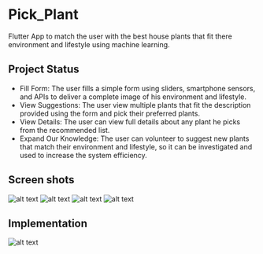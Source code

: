 # Pick_Plant
Flutter App to match the user with the best house plants that fit there environment and lifestyle using machine learning. 

## Project Status
- Fill Form: The user fills a simple form using sliders, smartphone sensors, and APIs to deliver a complete image of his environment and lifestyle.
- View Suggestions: The user view multiple plants that fit the description provided using the form and pick their preferred plants.
- View Details: The user can view full details about any plant he picks from the recommended list.
- Expand Our Knowledge: The user can volunteer to suggest new plants that match their environment and lifestyle, so it can be investigated and used to increase the system efficiency.

## Screen shots
![alt text](https://i.postimg.cc/P5bgwQ7Q/feedback.png)
![alt text](https://i.postimg.cc/CKFWHfTT/details.png)
![alt text](https://i.postimg.cc/qBSHVRny/form.png)
![alt text](https://i.postimg.cc/hGpNCPcJ/list.png)

## Implementation
![alt text](https://i.postimg.cc/qRFSTbt4/imp.png)
